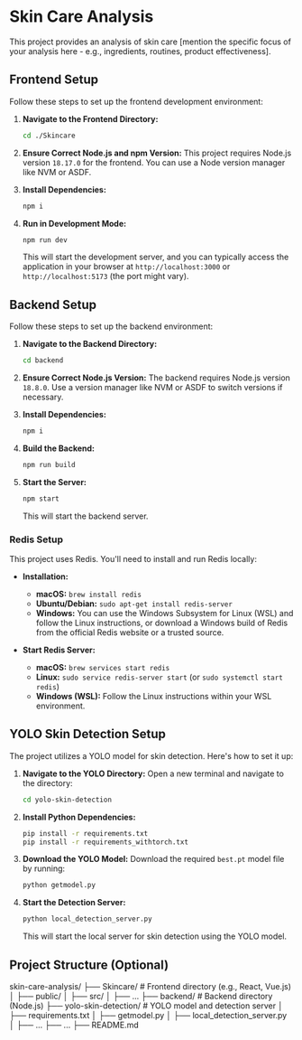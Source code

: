 # Skin Care Analysis

This project provides an analysis of skin care [mention the specific focus of your analysis here - e.g., ingredients, routines, product effectiveness].

## Frontend Setup

Follow these steps to set up the frontend development environment:

1.  **Navigate to the Frontend Directory:**
    ```bash
    cd ./Skincare
    ```

2.  **Ensure Correct Node.js and npm Version:**
    This project requires Node.js version `18.17.0` for the frontend.
    You can use a Node version manager like NVM or ASDF.

3.  **Install Dependencies:**
    ```bash
    npm i
    ```

4.  **Run in Development Mode:**
    ```bash
    npm run dev
    ```
    This will start the development server, and you can typically access the application in your browser at `http://localhost:3000` or `http://localhost:5173` (the port might vary).

## Backend Setup

Follow these steps to set up the backend environment:

1.  **Navigate to the Backend Directory:**
    ```bash
    cd backend
    ```

2.  **Ensure Correct Node.js Version:**
    The backend requires Node.js version `18.8.0`. Use a version manager like NVM or ASDF to switch versions if necessary.

3.  **Install Dependencies:**
    ```bash
    npm i
    ```

4.  **Build the Backend:**
    ```bash
    npm run build
    ```

5.  **Start the Server:**
    ```bash
    npm start
    ```
    This will start the backend server.

### Redis Setup

This project uses Redis. You'll need to install and run Redis locally:

*   **Installation:**
    *   **macOS:** `brew install redis`
    *   **Ubuntu/Debian:** `sudo apt-get install redis-server`
    *   **Windows:** You can use the Windows Subsystem for Linux (WSL) and follow the Linux instructions, or download a Windows build of Redis from the official Redis website or a trusted source.

*   **Start Redis Server:**
    *   **macOS:** `brew services start redis`
    *   **Linux:** `sudo service redis-server start` (or `sudo systemctl start redis`)
    *   **Windows (WSL):**  Follow the Linux instructions within your WSL environment.

## YOLO Skin Detection Setup

The project utilizes a YOLO model for skin detection. Here's how to set it up:

1.  **Navigate to the YOLO Directory:**
    Open a new terminal and navigate to the directory:
    ```bash
    cd yolo-skin-detection
    ```

2.  **Install Python Dependencies:**
    ```bash
    pip install -r requirements.txt
    pip install -r requirements_withtorch.txt
    ```

3.  **Download the YOLO Model:**
    Download the required `best.pt` model file by running:
    ```bash
    python getmodel.py
    ```

4.  **Start the Detection Server:**
    ```bash
    python local_detection_server.py
    ```
    This will start the local server for skin detection using the YOLO model.

## Project Structure (Optional)
skin-care-analysis/
├── Skincare/        # Frontend directory (e.g., React, Vue.js)
│   ├── public/
│   ├── src/
│   ├── ...
├── backend/         # Backend directory (Node.js)
├── yolo-skin-detection/ # YOLO model and detection server
│   ├── requirements.txt
│   ├── getmodel.py
│   ├── local_detection_server.py
│   ├── ...
├── ...
├── README.md